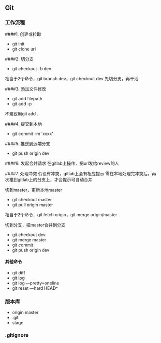 ## Git

### 工作流程

####1. 创建或拉取
* git init
* git clone url

####2. 切分支
* git checkout -b dev

相当于2个命令，git branch dev，git checkout dev
先切分支，再干活

####3. 添加文件修改
* git add filepath
* git add -p

不建议用git add .

####4. 提交到本地
* git commit -m 'xxxx'

####5. 推送到远端分支
* git push origin dev

####6. 发起合并请求
在gitlab上操作，把url发给review的人

####7. 处理冲突
假设有冲突，gitlab上会有相应提示
需在本地处理完冲突后，再次推到gitlab上的分支上，才会提示可自动合并

切到master，更新本地master
* git checkout master
* git pull origin master

相当于2个命令，git fetch origin，git merge origin/master

切到分支，把master合并到分支
* git checkout dev
* git merge master
* git commit
* git push origin dev

#### 其他命令
* git diff
* git log
* git log —pretty=oneline
* git reset —hard HEAD^

### 版本库
* origin master
* .git
* stage

### .gitignore

